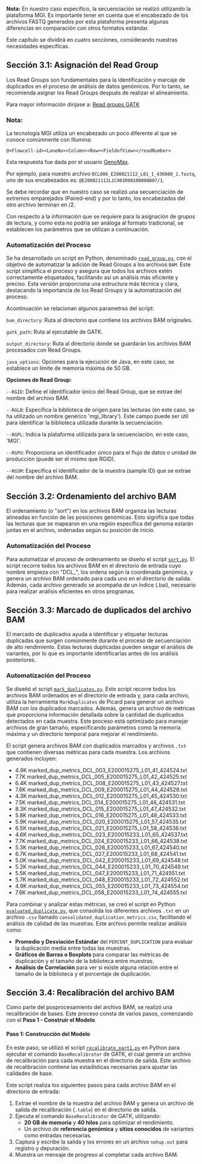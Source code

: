 **Nota:** En nuestro caso específico, la secuenciación se realizó utilizando la plataforma MGI. Es importante tener en cuenta que el encabezado de los archivos FASTQ generados por esta plataforma presenta algunas diferencias en comparación con otros formatos estándar.

Este capítulo se dividirá en cuatro secciones, considerando nuestras necesidades específicas.

## Sección 3.1: Asignación del Read Group

Los Read Groups son fundamentales para la identificación y marcaje de duplicados en el proceso de análisis de datos genómicos. Por lo tanto, se recomienda asignar los Read Groups después de realizar el alineamiento.

Para mayor información dirijase a: [Read groups GATK](https://gatk.broadinstitute.org/hc/en-us/articles/360035890671-Read-groups)

### Nota:

La tecnología MGI utiliza un encabezado un poco diferente al que se conoce comúnmente con Illumina:

`@<Flowcell-id><LaneNo><Column><Row><FieldofView></readNumber>`

Esta respuesta fue dada por el usuario [GenoMax](https://www.seqanswers.com/forum/sequencing-technologies-companies/mgiseq-fka-complete-genomics/326115-g400-fastq-header-description).

Por ejemplo, para nuestro archivo `DCL006_E200021112_L01_1_436080_1.fastq`, uno de sus encabezados es: `@E200021112L1C001R00100000007/1`.

Se debe recordar que en nuestro caso se realizó una secuenciación de extremos emparejados (Paired-end) y por lo tanto, los encabezados del otro archivo terminan en /2.

Con respecto a la información que se requiere para la asignación de grupos de lectura, y como esta no podría ser análoga al formato tradicional, se establecen los parámetros que se utilizan a continuación.


### Automatización del Proceso
Se ha desarrollado un script en Python, denominado [`read_group.py`](read_group.py), con el objetivo de automatizar la adición de Read Groups a los archivos `BAM`. Este script simplifica el proceso y asegura que todos los archivos estén correctamente etiquetados, facilitando así un análisis más eficiente y preciso. Esta versión proporciona una estructura más técnica y clara, destacando la importancia de los Read Groups y la automatización del proceso.

Acontinuación se relacionan algunos parametrso del script: 

`bam_directory`: Ruta al directorio que contiene los archivos BAM originales.

`gatk_path`: Ruta al ejecutable de GATK.

`output_directory`: Ruta al directorio donde se guardarán los archivos BAM procesados con Read Groups.

`java_options`: Opciones para la ejecución de Java, en este caso, se establece un límite de memoria máxima de 50 GB.

**Opciones de Read Group:**

`--RGID`: Define el identificador único del Read Group, que se extrae del nombre del archivo BAM.

`--RGLB`: Especifica la biblioteca de origen para las lecturas (en este caso, se ha utilizado un nombre genérico 'mgi_library'). Este campo puede ser útil para identificar la biblioteca utilizada durante la secuenciación.

`--RGPL`: Indica la plataforma utilizada para la secuenciación, en este caso, 'MGI'.

`--RGPU`: Proporciona un identificador único para el flujo de datos o unidad de producción (puede ser el mismo que RGID).

`--RGSM`: Especifica el identificador de la muestra (sample ID) que se extrae del nombre del archivo BAM.

## Sección 3.2: Ordenamiento del archivo BAM

El ordenamiento (o "sort") en los archivos BAM organiza las lecturas alineadas en función de las posiciones genómicas. Esto significa que todas las lecturas que se mapearon en una región específica del genoma estarán juntas en el archivo, ordenadas según su posición de inicio.

### Automatización del Proceso

Para automatizar el proceso de ordenamiento se diseño el script [`sort.py`](sort.py). El script recorre todos los archivos BAM en el directorio de entrada cuyo nombre empieza con "DCL_", los ordena según la coordenada genómica, y genera un archivo BAM ordenado para cada uno en el directorio de salida. Además, cada archivo generado se acompaña de un índice (.bai), necesario para realizar análisis eficientes en otros programas.

## Sección 3.3: Marcado de duplicados del archivo BAM

El marcado de duplicados ayuda a identificar y etiquetar lecturas duplicadas que surgen comúnmente durante el proceso de secuenciación de alto rendimiento. Estas lecturas duplicadas pueden sesgar el análisis de variantes, por lo que es importante identificarlas antes de los análisis posteriores.

### Automatización del Proceso

Se diseñó el script [`mark_duplicates.py`](mark_duplicates.py). Este script recorre todos los archivos BAM ordenados en el directorio de entrada y, para cada archivo, utiliza la herramienta `MarkDuplicates` de Picard para generar un archivo BAM con los duplicados marcados. Además, genera un archivo de métricas que proporciona información detallada sobre la cantidad de duplicados detectados en cada muestra. Este proceso está optimizado para manejar archivos de gran tamaño, especificando parámetros como la memoria máxima y un directorio temporal para mejorar el rendimiento.

El script genera archivos BAM con duplicados marcados y archivos `.txt` que contienen diversas métricas para cada muestra. Los archivos generados incluyen:

- 4.9K marked_dup_metrics_DCL_003_E200015275_L01_41_424524.txt
- 7.7K marked_dup_metrics_DCL_005_E200015275_L01_42_424525.txt
- 6.4K marked_dup_metrics_DCL_008_E200015275_L01_43_424527.txt
- 7.6K marked_dup_metrics_DCL_009_E200015275_L01_44_424528.txt
- 4.3K marked_dup_metrics_DCL_012_E200015275_L01_45_424530.txt
- 7.5K marked_dup_metrics_DCL_014_E200015275_L01_46_424531.txt
- 8.3K marked_dup_metrics_DCL_015_E200015275_L01_47_424532.txt
- 5.8K marked_dup_metrics_DCL_016_E200015275_L01_48_424533.txt
- 5.9K marked_dup_metrics_DCL_020_E200015275_L01_57_424535.txt
- 6.5K marked_dup_metrics_DCL_021_E200015275_L01_58_424536.txt
- 4.6K marked_dup_metrics_DCL_023_E200015233_L01_65_424537.txt
- 7.7K marked_dup_metrics_DCL_024_E200015233_L01_66_424538.txt
- 5.3K marked_dup_metrics_DCL_026_E200015233_L01_67_424540.txt
- 6.7K marked_dup_metrics_DCL_027_E200015233_L01_68_424541.txt
- 5.0K marked_dup_metrics_DCL_042_E200015233_L01_69_424548.txt
- 5.2K marked_dup_metrics_DCL_044_E200015233_L01_70_424549.txt
- 5.5K marked_dup_metrics_DCL_047_E200015233_L01_71_424551.txt
- 5.7K marked_dup_metrics_DCL_048_E200015233_L01_72_424552.txt
- 4.9K marked_dup_metrics_DCL_055_E200015233_L01_73_424554.txt
- 7.6K marked_dup_metrics_DCL_058_E200015233_L01_74_424555.txt


Para combinar y analizar estas métricas, se creó el script en Python [`evaluated_duplicate.py`](evaluated_duplicate.py), que consolida los diferentes archivos `.txt` en un archivo `.csv` llamado `consolidated_duplication_metrics.csv`, facilitando el análisis de calidad de las muestras. Este archivo permite realizar análisis como:

- **Promedio y Desviación Estándar** del `PERCENT_DUPLICATION` para evaluar la duplicación media entre todas las muestras.
- **Gráficos de Barras o Boxplots** para comparar las métricas de duplicación y el tamaño de la biblioteca entre muestras.
- **Análisis de Correlación** para ver si existe alguna relación entre el tamaño de la biblioteca y el porcentaje de duplicación.


## Sección 3.4: Recalibración del archivo BAM

Como parte del posprocesamiento del archivo BAM, se realizó una recalibración de bases. Este proceso consta de varios pasos, comenzando con el **Paso 1 - Construir el Modelo**.

#### Paso 1: Construcción del Modelo
En este paso, se utilizó el script [`recalibrate_part1.py`](recalibrate_part1.py) en Python para ejecutar el comando `BaseRecalibrator` de GATK, el cual genera un archivo de recalibración para cada muestra en el directorio de salida. Este archivo de recalibración contiene las estadísticas necesarias para ajustar las calidades de base.

Este script realiza los siguientes pasos para cada archivo BAM en el directorio de entrada:

1. Extrae el nombre de la muestra del archivo BAM y genera un archivo de salida de recalibración (`.table`) en el directorio de salida.
2. Ejecuta el comando `BaseRecalibrator` de GATK, utilizando:
   - **20 GB de memoria** y **40 hilos** para optimizar el rendimiento.
   - Un archivo de **referencia genómica** y **sitios conocidos** de variantes como entradas necesarias.
3. Captura y escribe la salida y los errores en un archivo `nohup.out` para registro y depuración.
4. Muestra un mensaje de progreso al completar cada archivo BAM.







